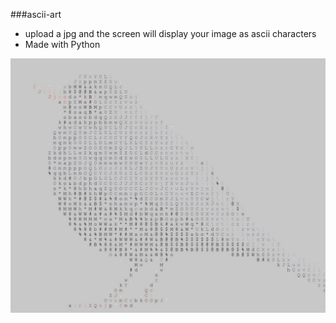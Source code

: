 ###ascii-art
- upload a jpg and the screen will display your image as ascii characters
- Made with Python

![](./screenshot.jpg)
